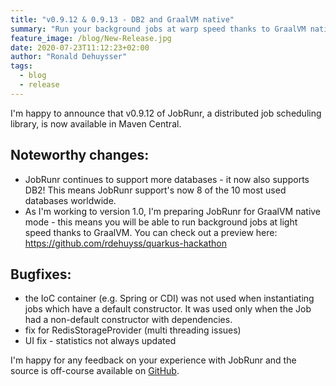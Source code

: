 ```yaml
---
title: "v0.9.12 & 0.9.13 - DB2 and GraalVM native"
summary: "Run your background jobs at warp speed thanks to GraalVM native mode."
feature_image: /blog/New-Release.jpg
date: 2020-07-23T11:12:23+02:00
author: "Ronald Dehuysser"
tags:
  - blog
  - release
---
```

I'm happy to announce that v0.9.12 of JobRunr, a distributed job scheduling library, is now available in Maven Central.

## Noteworthy changes:

- JobRunr continues to support more databases - it now also supports DB2! This means JobRunr support's now 8 of the 10 most used databases worldwide.
- As I'm working to version 1.0, I'm preparing JobRunr for GraalVM native mode - this means you will be able to run background jobs at light speed thanks to GraalVM. You can check out a preview here: https://github.com/rdehuyss/quarkus-hackathon

## Bugfixes:
- the IoC container (e.g. Spring or CDI) was not used when instantiating jobs which have a default constructor. It was used only when the Job had a non-default constructor with dependencies.
- fix for RedisStorageProvider (multi threading issues)
- UI fix - statistics not always updated

I'm happy for any feedback on your experience with JobRunr and the source is off-course available on [GitHub](https://github.com/jobrunr/jobrunr).